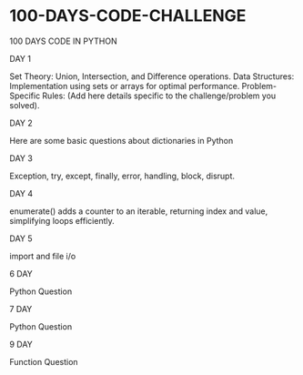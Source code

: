 # 100-DAYS-CODE-CHALLENGE

100 DAYS CODE IN PYTHON 

DAY 1

Set Theory: Union, Intersection, and Difference operations.
Data Structures: Implementation using sets or arrays for optimal performance.
Problem-Specific Rules: (Add here details specific to the challenge/problem you solved).

DAY 2

Here are some basic questions about dictionaries in Python

DAY 3

Exception, try, except, finally, error, handling, block, disrupt.

DAY 4

enumerate() adds a counter to an iterable, returning index and value, simplifying loops efficiently.

DAY 5

import and file i/o

6  DAY

Python Question 

7  DAY

Python Question 

9  DAY

Function  Question 


